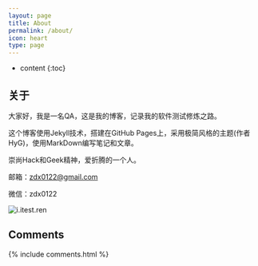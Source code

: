 ```yaml
---
layout: page
title: About
permalink: /about/
icon: heart
type: page
---
```


* content
{:toc}

## 关于 ##

大家好，我是一名QA，这是我的博客，记录我的软件测试修炼之路。

这个博客使用Jekyll技术，搭建在GitHub Pages上，采用极简风格的主题(作者HyG)，使用MarkDown编写笔记和文章。

崇尚Hack和Geek精神，爱折腾的一个人。

邮箱：zdx0122@gmail.com

微信：zdx0122

![i.itest.ren](https://ws4.sinaimg.cn/thumb300/6b6f6a6fly1g12axr3rf6j20by0byq4e.jpg)

## Comments

{% include comments.html %}
